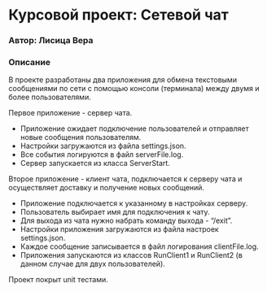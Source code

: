 # Курсовой проект: Сетевой чат

### Автор: Лисица Вера

### Описание
В проекте разработаны два приложения для обмена текстовыми сообщениями по сети с помощью консоли (терминала) между двумя и более пользователями.

Первое приложение - сервер чата.
- Приложение ожидает подключение пользователей и отправляет новые сообщения пользователям.
- Настройки загружаются из файла settings.json.
- Все события логируются в файл serverFile.log.
- Сервер запускается из класса ServerStart.

Второе приложение - клиент чата, подключается к серверу чата и осуществляет доставку и получение новых сообщений.
- Приложение подключается к указанному в настройках серверу.
- Пользователь выбирает имя для подключения к чату.
- Для выхода из чата нужно набрать команду выхода - “/exit”.
- Настройки приложения загружаются из файла настроек settings.json.
- Каждое сообщение записывается в файл логирования clientFile.log.
- Приложения запускаются из классов RunClient1 и RunClient2 (в данном случае для двух пользователей).

Проект покрыт unit тестами.